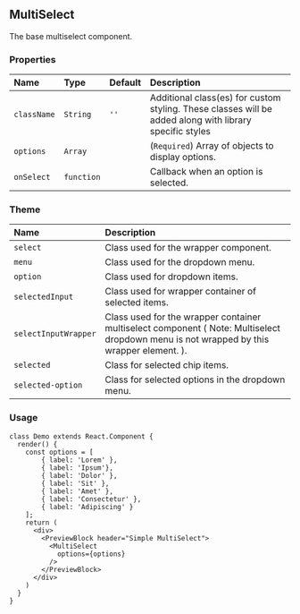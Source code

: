 ## MultiSelect

The base multiselect component.

### Properties
| Name | Type | Default | Description |
|:-----|:-----|:-----|:-----|
| `className` | `String` | `''` | Additional class(es) for custom styling. These classes will be added along with library specific styles |
| `options` | `Array` | &nbsp; | (`Required`) Array of objects to display options. |
| `onSelect` | `function` | &nbsp; | Callback when an option is selected. |

### Theme

| Name     | Description|
|:---------|:-----------|
| `select`   | Class used for the wrapper component. |
| `menu` |  Class used for the dropdown menu. |
| `option` | Class used for dropdown items. |
| `selectedInput` | Class used for wrapper container of selected items. | 
| `selectInputWrapper` | Class used for the wrapper container multiselect component ( Note: Multiselect dropdown menu is not wrapped by this wrapper element. ). |
| `selected` | Class for selected chip items. |
| `selected-option` | Class for selected options in the dropdown menu. |

### Usage
```
class Demo extends React.Component {
  render() {
    const options = [
        { label: 'Lorem' }, 
        { label: 'Ipsum'}, 
        { label: 'Dolor' },
        { label: 'Sit' },
        { label: 'Amet' },
        { label: 'Consectetur' },
        { label: 'Adipiscing' }
    ];
    return (
      <div>
        <PreviewBlock header="Simple MultiSelect">
          <MultiSelect
            options={options}
          />
        </PreviewBlock>
      </div>
    )
  }
}
```
